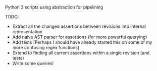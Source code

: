 Python 3 scripts using abstraction for pipelining

TODO:
- Extract all the changed assertions between revisions into internal representation
- Add naive AST parser for assertions (for more powerful querying)
- Add tests (Perhaps I should have already started this on some of my more confusing regex functions)
- Extend to finding all current assertions within a single revision (and tests)
- Write some queries!
